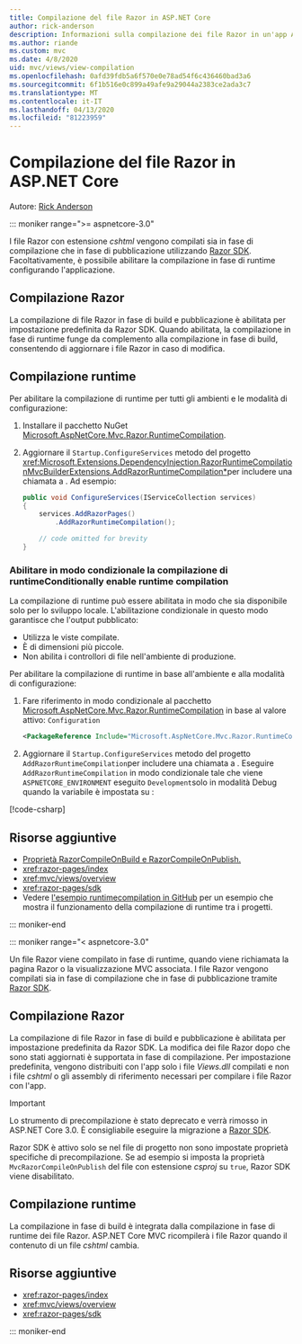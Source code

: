 ```yaml
---
title: Compilazione del file Razor in ASP.NET Core
author: rick-anderson
description: Informazioni sulla compilazione dei file Razor in un'app ASP.NET Core.
ms.author: riande
ms.custom: mvc
ms.date: 4/8/2020
uid: mvc/views/view-compilation
ms.openlocfilehash: 0afd39fdb5a6f570e0e78ad54f6c436460bad3a6
ms.sourcegitcommit: 6f1b516e0c899a49afe9a29044a2383ce2ada3c7
ms.translationtype: MT
ms.contentlocale: it-IT
ms.lasthandoff: 04/13/2020
ms.locfileid: "81223959"
---
```

# <a name="razor-file-compilation-in-aspnet-core"></a>Compilazione del file Razor in ASP.NET Core

Autore: [Rick Anderson](https://twitter.com/RickAndMSFT)

::: moniker range=">= aspnetcore-3.0"

I file Razor con estensione *cshtml* vengono compilati sia in fase di compilazione che in fase di pubblicazione utilizzando [Razor SDK](xref:razor-pages/sdk). Facoltativamente, è possibile abilitare la compilazione in fase di runtime configurando l'applicazione.

## <a name="razor-compilation"></a>Compilazione Razor

La compilazione di file Razor in fase di build e pubblicazione è abilitata per impostazione predefinita da Razor SDK. Quando abilitata, la compilazione in fase di runtime funge da complemento alla compilazione in fase di build, consentendo di aggiornare i file Razor in caso di modifica.

## <a name="runtime-compilation"></a>Compilazione runtime

Per abilitare la compilazione di runtime per tutti gli ambienti e le modalità di configurazione:

1. Installare il pacchetto NuGet [Microsoft.AspNetCore.Mvc.Razor.RuntimeCompilation](https://www.nuget.org/packages/Microsoft.AspNetCore.Mvc.Razor.RuntimeCompilation/).

1. Aggiornare il `Startup.ConfigureServices` metodo del progetto <xref:Microsoft.Extensions.DependencyInjection.RazorRuntimeCompilationMvcBuilderExtensions.AddRazorRuntimeCompilation*>per includere una chiamata a . Ad esempio:

    ```csharp
    public void ConfigureServices(IServiceCollection services)
    {
        services.AddRazorPages()
            .AddRazorRuntimeCompilation();

        // code omitted for brevity
    }
    ```

### <a name="conditionally-enable-runtime-compilation"></a>Abilitare in modo condizionale la compilazione di runtimeConditionally enable runtime compilation

La compilazione di runtime può essere abilitata in modo che sia disponibile solo per lo sviluppo locale. L'abilitazione condizionale in questo modo garantisce che l'output pubblicato:

* Utilizza le viste compilate.
* È di dimensioni più piccole.
* Non abilita i controllori di file nell'ambiente di produzione.

Per abilitare la compilazione di runtime in base all'ambiente e alla modalità di configurazione:

1. Fare riferimento in modo condizionale al pacchetto [Microsoft.AspNetCore.Mvc.Razor.RuntimeCompilation](https://www.nuget.org/packages/Microsoft.AspNetCore.Mvc.Razor.RuntimeCompilation/) in base al valore attivo: `Configuration`

    ```xml
    <PackageReference Include="Microsoft.AspNetCore.Mvc.Razor.RuntimeCompilation" Version="3.1.0" Condition="'$(Configuration)' == 'Debug'" />
    ```

1. Aggiornare il `Startup.ConfigureServices` metodo del progetto `AddRazorRuntimeCompilation`per includere una chiamata a . Eseguire `AddRazorRuntimeCompilation` in modo condizionale tale che viene `ASPNETCORE_ENVIRONMENT` eseguito `Development`solo in modalità Debug quando la variabile è impostata su :

  [!code-csharp[](~/mvc/views/view-compilation/sample/Startup.cs?name=snippet)]

## <a name="additional-resources"></a>Risorse aggiuntive

* [Proprietà RazorCompileOnBuild e RazorCompileOnPublish.](xref:razor-pages/sdk#properties)
* <xref:razor-pages/index>
* <xref:mvc/views/overview>
* <xref:razor-pages/sdk>
* Vedere [l'esempio runtimecompilation in GitHub](https://github.com/aspnet/samples/tree/master/samples/aspnetcore/mvc/runtimecompilation) per un esempio che mostra il funzionamento della compilazione di runtime tra i progetti.

::: moniker-end

::: moniker range="< aspnetcore-3.0"

Un file Razor viene compilato in fase di runtime, quando viene richiamata la pagina Razor o la visualizzazione MVC associata. I file Razor vengono compilati sia in fase di compilazione che in fase di pubblicazione tramite [Razor SDK](xref:razor-pages/sdk).

## <a name="razor-compilation"></a>Compilazione Razor

La compilazione di file Razor in fase di build e pubblicazione è abilitata per impostazione predefinita da Razor SDK. La modifica dei file Razor dopo che sono stati aggiornati è supportata in fase di compilazione. Per impostazione predefinita, vengono distribuiti con l'app solo i file *Views.dll* compilati e non i file *cshtml* o gli assembly di riferimento necessari per compilare i file Razor con l'app.

> [!IMPORTANT]
> Lo strumento di precompilazione è stato deprecato e verrà rimosso in ASP.NET Core 3.0. È consigliabile eseguire la migrazione a [Razor SDK](xref:razor-pages/sdk).
>
> Razor SDK è attivo solo se nel file di progetto non sono impostate proprietà specifiche di precompilazione. Se ad esempio si imposta la proprietà `MvcRazorCompileOnPublish` del file con estensione *csproj* su `true`, Razor SDK viene disabilitato.

## <a name="runtime-compilation"></a>Compilazione runtime

La compilazione in fase di build è integrata dalla compilazione in fase di runtime dei file Razor. ASP.NET Core MVC ricompilerà i file Razor quando il contenuto di un file *cshtml* cambia.

## <a name="additional-resources"></a>Risorse aggiuntive

* <xref:razor-pages/index>
* <xref:mvc/views/overview>
* <xref:razor-pages/sdk>

::: moniker-end
